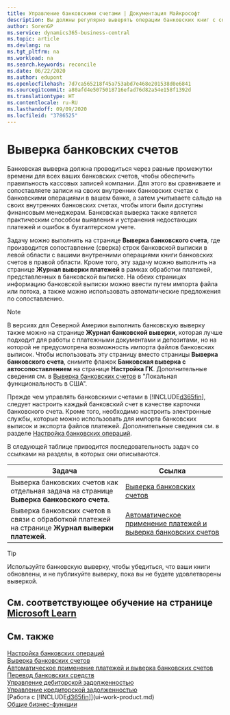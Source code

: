 ```yaml
---
title: Управление банковскими счетами | Документация Майкрософт
description: Вы должны регулярно выверять операции банковских книг с соответствующими банковскими транзакциями на банковских счетах.
author: SorenGP
ms.service: dynamics365-business-central
ms.topic: article
ms.devlang: na
ms.tgt_pltfrm: na
ms.workload: na
ms.search.keywords: reconcile
ms.date: 06/22/2020
ms.author: edupont
ms.openlocfilehash: 7d7ca565218f45a753abd7e468e201538d0e6841
ms.sourcegitcommit: a80afd4e5075018716efad76d82a54e158f1392d
ms.translationtype: HT
ms.contentlocale: ru-RU
ms.lasthandoff: 09/09/2020
ms.locfileid: "3786525"
---
```

# <a name="reconciling-bank-accounts"></a>Выверка банковских счетов

Банковская выверка должна проводиться через равные промежутки времени для всех ваших банковских счетов, чтобы обеспечить правильность кассовых записей компании. Для этого вы сравниваете и сопоставляете записи на своих внутренних банковских счетах с банковскими операциями в вашем банке, а затем учитываете сальдо на своих внутренних банковских счетах, чтобы итоги были доступны финансовым менеджерам. Банковская выверка также является практическим способом выявления и устранения недостающих платежей и ошибок в бухгалтерском учете.

Задачу можно выполнить на странице **Выверка банковского счета**, где производится сопоставление (сверка) строк банковской выписки в левой области с вашими внутренними операциями книги банковских счетов в правой области. Кроме того, эту задачу можно выполнить на странице **Журнал выверки платежей** в рамках обработки платежей, представленных в банковской выписке. На обеих страницах информацию банковской выписки можно ввести путем импорта файла или потока, а также можно использовать автоматические предложения по сопоставлению.

> [!NOTE]  
> В версиях для Северной Америки выполнить банковскую выверку также можно на странице **Журнал банковской выверки**, которая лучше подходит для работы с платежными документами и депозитами, но на которой не предусмотрена возможность импорта файлов банковских выписок. Чтобы использовать эту страницу вместо страницы **Выверка банковского счета**, снимите флажок **Банковская выверка с автосопоставлением** на странице **Настройка ГК**. Дополнительные сведения см. в [Выверка банковских счетов](LocalFunctionality/UnitedStates/how-to-reconcile-bank-accounts.md) в "Локальная функциональность в США".

Прежде чем управлять банковскими счетами в [!INCLUDE[d365fin](includes/d365fin_md.md)], следует настроить каждый банковский счет в качестве карточки банковского счета. Кроме того, необходимо настроить электронные службы, которые можно использовать для импорта банковских выписок и экспорта файлов платежей. Дополнительные сведения см. в разделе [Настройка банковских операций](bank-setup-banking.md).

В следующей таблице приводится последовательность задач со ссылками на разделы, в которых они описываются.

| Задача | Ссылка |
| --- | --- |
| Выверка банковских счетов как отдельная задача на странице **Выверка банковского счета**. |[Выверка банковских счетов](bank-how-reconcile-bank-accounts-separately.md) |
| Выверка банковских счетов в связи с обработкой платежей на странице **Журнал выверки платежей**. |[Автоматическое применение платежей и выверка банковских счетов](receivables-apply-payments-auto-reconcile-bank-accounts.md) |

> [!TIP]
> Используйте банковскую выверку, чтобы убедиться, что ваши книги обновлены, и не публикуйте выверку, пока вы не будете удовлетворены выверкой.

## <a name="see-related-training-at-microsoft-learn"></a>См. соответствующее обучение на странице [Microsoft Learn](/learn/paths/reconcile-bank-accounts-dynamics-365-business-central/)

## <a name="see-also"></a>См. также

[Настройка банковских операций](bank-setup-banking.md)  
[Выверка банковских счетов](bank-how-reconcile-bank-accounts-separately.md)  
[Автоматическое применение платежей и выверка банковских счетов](receivables-apply-payments-auto-reconcile-bank-accounts.md)  
[Перевод банковских средств](bank-how-transfer-bank-funds.md)  
[Управление дебиторской задолженностью](receivables-manage-receivables.md)  
[Управление кредиторской задолженностью](payables-manage-payables.md)  
[Работа с [!INCLUDE[d365fin](includes/d365fin_md.md)]](ui-work-product.md)  
[Общие бизнес-функции](ui-across-business-areas.md)
